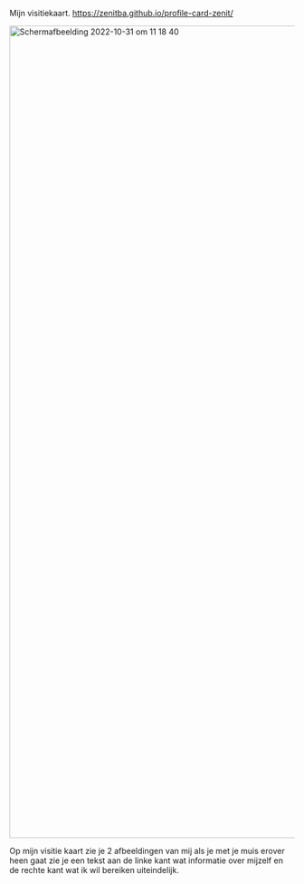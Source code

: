 Mijn visitiekaart.
https://zenitba.github.io/profile-card-zenit/

<img width="1435" alt="Schermafbeelding 2022-10-31 om 11 18 40" src="https://user-images.githubusercontent.com/112856019/198985897-bb9481b1-34d2-434d-b02a-8b84d87fb049.png">


Op mijn visitie kaart zie je 2 afbeeldingen van mij als je met je muis erover heen gaat zie je een tekst aan de linke kant wat informatie over mijzelf en de rechte kant wat ik wil bereiken uiteindelijk.
